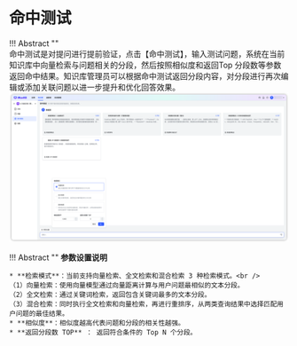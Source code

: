 # 命中测试

!!! Abstract ""  
    命中测试是对提问进行提前验证，点击【命中测试】，输入测试问题，系统在当前知识库中向量检索与问题相关的分段，然后按照相似度和返回Top 分段数等参数返回命中结果。知识库管理员可以根据命中测试返回分段内容，对分段进行再次编辑或添加关联问题以进一步提升和优化回答效果。
![命中测试](../../img/dataset/hittesting.png)


!!! Abstract ""
    **参数设置说明**

    * **检索模式**：当前支持向量检索、全文检索和混合检索 3 种检索模式。<br />
    （1）向量检索：使用向量模型通过向量距离计算与用户问题最相似的文本分段。     
    （2）全文检索：通过关键词检索，返回包含关键词最多的文本分段。    
    （3）混合检索：同时执行全文检索和向量检索，再进行重排序，从两类查询结果中选择匹配用户问题的最佳结果。
    * **相似度**：相似度越高代表问题和分段的相关性越强。    
    * **返回分段数 TOP** ： 返回符合条件的 Top N 个分段。    





